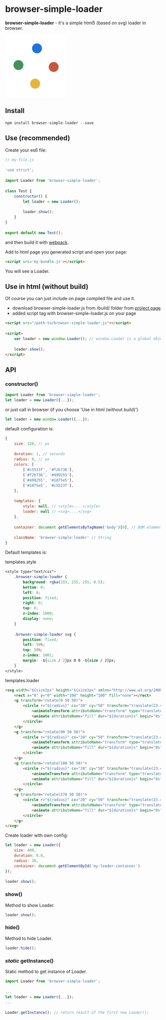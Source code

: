 # browser-simple-loader

**browser-simple-loader** - it's a simple html5 (based on svg) loader in browser.

![Example](data/example.gif?raw=true)

## Install 
```
npm install browser-simple-loader --save
```

## Use (recommended)
Create your es6 file:
``` js
// my-file.js

'use strict';

import Loader from 'browser-simple-loader';

class Test {
    constructor() {
        let loader = new Loader();

        loader.show();
    }
}

export default new Test();

```

and then build it with [webpack](https://webpack.github.io/).

Add to html page you generated script and open your page:
``` html
<script src='my-bundle.js'></script>
```
You will see a Loader.


## Use in html (without build)
Of course you can just include on page compiled file and use it.
- download browser-simple-loader.js from /build/ folder from [project page](https://github.com/alexander-usolcev/browser-simple-loader) 
- added script tag with browser-simple-loader.js on your page
```html
<script src="/path-to/browser-simple-loader.js"></script>

<script>	
    var loader = new window.Loader(); // window.Loader is a global object if you choose this method.
    
    loader.show();
</script>
```

## API
### constructor()
```js
import Loader from 'browser-simple-loader';
let loader = new Loader({...});
```


or just call in browser (if you choose 'Use in html (without build)')
```js
let loader = new window.Loader({...});
```

default configuration is:
```js
{            
    size: 120, // px
 
    duration: 1, // seconds
    radius: 8, // px
    colors: [
        ['#c5523f', '#f2b736'],
        ['#f2b736', '#499255'],
        ['#499255', '#1875e5'],
        ['#1875e5', '#c5523f'],
    ],
 
    templates: {
        style: null, // <style>....</style>
        loader: null // <svg>....</svg>
    },
 
    container: document.getElementsByTagName('body')[0], // DOM element
 
    className: 'browser-simple-loader' // String
}
```

Default templates is:

templates.style

```css
<style type="text/css">
    .browser-simple-loader {
        background: rgba(255, 255, 255, 0.5);
        bottom: 0;
        left: 0;
        position: fixed;
        right: 0;
        top: 0;
        z-index: 1000;
        display: none;
    }

    .browser-simple-loader svg {
        position: fixed;
        left: 50%;
        top: 50%;
        z-index: 1001;
        margin: -${size / 2}px 0 0 -${size / 2}px;
    }
</style>
```

templates.loader
```html
<svg width="${size}px" height="${size}px" xmlns="http://www.w3.org/2000/svg" viewBox="0 0 100 100" preserveAspectRatio="xMidYMid">
    <rect x="0" y="0" width="100" height="100" fill="none"></rect>
    <g transform="rotate(0 50 50)">
        <circle r="${radius}" cx="20" cy="50" transform="translate(23.4991 -23.4991)">
            <animateTransform attributeName="transform" type="translate" begin="0s" repeatCount="indefinite" dur="${duration}s" values="0 0;30 -30" keyTimes="0;1"></animateTransform>
            <animate attributeName="fill" dur="${duration}s" begin="0s" repeatCount="indefinite" keyTimes="0;1" values="${colors[0][0]};${colors[0][1]}"></animate>
        </circle>
    </g>
    <g transform="rotate(90 50 50)">
        <circle r="${radius}" cx="20" cy="50" transform="translate(23.4991 -23.4991)">
            <animateTransform attributeName="transform" type="translate" begin="0s" repeatCount="indefinite" dur="${duration}s" values="0 0;30 -30" keyTimes="0;1"></animateTransform>
            <animate attributeName="fill" dur="${duration}s" begin="0s" repeatCount="indefinite" keyTimes="0;1" values="${colors[1][0]};${colors[1][1]}"></animate>
        </circle>
    </g>
    <g transform="rotate(180 50 50)">
        <circle r="${radius}" cx="20" cy="50" transform="translate(23.4991 -23.4991)">
            <animateTransform attributeName="transform" type="translate" begin="0s" repeatCount="indefinite" dur="${duration}s" values="0 0;30 -30" keyTimes="0;1"></animateTransform>
            <animate attributeName="fill" dur="${duration}s" begin="0s" repeatCount="indefinite" keyTimes="0;1" values="${colors[2][0]};${colors[2][1]}"></animate>
        </circle>
    </g>
    <g transform="rotate(270 50 50)">
        <circle r="${radius}" cx="20" cy="50" transform="translate(23.4991 -23.4991)">
            <animateTransform attributeName="transform" type="translate" begin="0s" repeatCount="indefinite" dur="${duration}s" values="0 0;30 -30" keyTimes="0;1"></animateTransform>
            <animate attributeName="fill" dur="${duration}s" begin="0s" repeatCount="indefinite" keyTimes="0;1" values="${colors[3][0]};${colors[3][1]}"></animate>
        </circle>
    </g>
</svg>
```

Create loader with own config:
```js
let loader = new Loader({
    size: 400,
    duration: 0.8,
    radius: 10,
    container: document.getElementById('my-loader-container')
});

loader.show();
```

### show()
Method to show Loader.
```js
loader.show();
```

### hide()
Method to hide Loader.
```js
loader.hide();
```

### _static_ getInstance()
Static method to get instance of Loader.
 ```js
import Loader from 'browser-simple-loader';

...
let loader = new Loader({...});
...

Loader.getInstance(); // return result of the first new Loader();
```